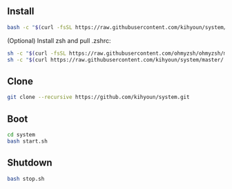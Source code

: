 ## Install

```bash
bash -c "$(curl -fsSL https://raw.githubusercontent.com/kihyoun/system/master/bootstrapper/install.sh)"
```

(Optional) Install zsh and pull .zshrc:

```bash
sh -c "$(curl -fsSL https://raw.githubusercontent.com/ohmyzsh/ohmyzsh/master/tools/install.sh)"
sh -c "$(curl https://raw.githubusercontent.com/kihyoun/system/master/.zshrc -o /root/.zshrc)"
```

## Clone
```bash
git clone --recursive https://github.com/kihyoun/system.git
```

## Boot
```bash
cd system
bash start.sh
```

## Shutdown
```bash
bash stop.sh
```
